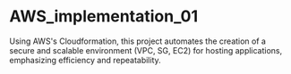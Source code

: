 # AWS_implementation_01
Using AWS's Cloudformation, this project automates the creation of a secure and scalable environment (VPC, SG, EC2) for hosting applications, emphasizing efficiency and repeatability. 
